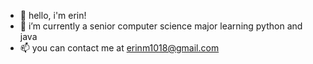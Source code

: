 - 👋 hello, i'm erin!
- 🌱 i’m currently a senior computer science major learning python and java
- 📫 you can contact me at erinm1018@gmail.com

<!---
erin-miller/erin-miller is a ✨ special ✨ repository because its `README.md` (this file) appears on your GitHub profile.
You can click the Preview link to take a look at your changes.
--->

